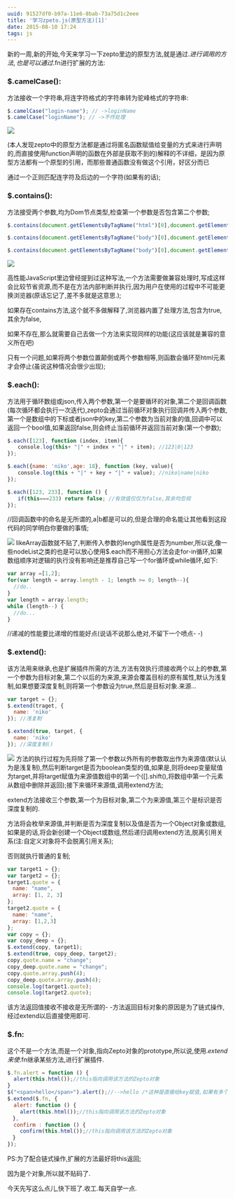 ```yaml
---
uuid: 91527df0-b97a-11e6-8bab-73a75d1c2eee
title: '学习zpeto.js(原型方法)[1]'
date: 2015-08-10 17:24
tags: js
---
```


新的一周,新的开始,今天来学习一下zepto里边的原型方法,就是通过$.进行调用的方法,也是可以通过$.fn进行扩展的方法:
<!-- more -->

### $.camelCase():

方法接收一个字符串,将连字符格式的字符串转为驼峰格式的字符串:

```javascript
$.camelCase("login-name"); // ->loginName
$.camelCase("loginName"); // ->不作处理
```
![](/images/learning-zepto-js-prototype-first/screen-shot-1.png)

(本人发现zepto中的原型方法都是通过将匿名函数赋值给变量的方式来进行声明的,而直接使用function声明的函数在外部是获取不到的)解释的不详细，是因为原型方法都有一个原型的引用，而那些普通函数没有做这个引用，好区分而已

通过一个正则匹配连字符及后边的一个字符(如果有的话);

### $.contains():

方法接受两个参数,均为Dom节点类型,检查第一个参数是否包含第二个参数;

```javascript
$.contains(document.getElementsByTagName("html")[0],document.getElementsByTagName("body")[0])// 返回true

$.contains(document.getElementsByTagName("body")[0],document.getElementsByTagName("html")[0])// 返回false

$.contains(document.getElementsByTagName("body")[0],document.getElementsByTagName("body")[0])// 返回false
```
![](/images/learning-zepto-js-prototype-first/screen-shot-1.png)

高性能JavaScript里边曾经提到过这种写法,一个方法需要做兼容处理时,写成这样会比较节省资源,而不是在方法内部判断并执行,因为用户在使用的过程中不可能更换浏览器(原话忘记了,差不多就是这意思.);

如果存在contains方法,这个就不多做解释了,浏览器内置了处理方法,包含为true,其余为false,

如果不存在,那么就需要自己去做一个方法来实现同样的功能(这应该就是兼容的意义所在吧)

只有一个问题,如果将两个参数位置颠倒或两个参数相等,则函数会循环至html元素才会停止(虽说这种情况会很少出现);

### $.each():

方法用于循环数组或json,传入两个参数,第一个是要循环的对象,第二个是回调函数(每次循环都会执行一次迭代),zepto会通过当前循环对象执行回调并传入两个参数,第一个是数组中的下标或者json中的key,第二个参数为当前对象的值,回调中可以返回一个bool值,如果返回false,则会终止当前循环并返回当前对象(第一个参数);

```javascript
$.each([123], function (index, item){
　　console.log(this+ "|" + index + "|" + item); //123|0|123
});

$.each({name: 'niko',age: 18}, function (key, value){
　　console.log(this + "|" + key + "|" + value); //niko|name|niko
});

$.each([123, 233], function () {
　　if(this===233) return false; //有效值仅仅为false,其余均忽视
});
```
//回调函数中的命名是无所谓的,a|b都是可以的,但是合理的命名能让其他看到这段代码的同学明白你要做的事情;

![](/images/learning-zepto-js-prototype-first/screen-shot-3.png)
likeArray函数就不贴了,判断传入参数的length属性是否为number,所以说,像一些nodeList之类的也是可以放心使用$.each而不用担心方法会走for-in循环,如果数组顺序对逻辑的执行没有影响还是推荐自己写一个for循环或while循环,如下:

```javascript
var array =[1,2];
for(var length = array.length - 1; length >= 0; length--){
  //do..  
}
var length = array.length;
while (length--) {
  //do...  
}
```

//递减的性能要比递增的性能好点(说话不说那么绝对,不留下一个喷点- -)

### $.extend():

该方法用来继承,也是扩展插件所需的方法,方法有效执行须接收两个以上的参数,第一个参数为目标对象,第二个以后的为来源,来源会覆盖目标的原有属性,默认为浅复制,如果想要深度复制,则将第一个参数设为true,然后是目标对象.来源...

```javascript
var target = {};
$.extend(traget, {
  name: 'niko'
}); //浅复制

$.extend(true, target, {
  name: 'niko'
}); //深度复制()
```

![](/images/learning-zepto-js-prototype-first/screen-shot-4.png)
方法的执行过程为先将除了第一个参数以外所有的参数取出作为来源值(默认认为是浅复制),然后判断target是否为boolean类型的值,如果是,则将deep变量赋值为target,并将target赋值为来源值数组中的第一个([].shift(),将数组中第一个元素从数组中删除并返回);接下来循环来源值,调用extend方法;

extend方法接收三个参数,第一个为目标对象,第二个为来源值,第三个是标识是否深度复制的.

方法将会枚举来源值,并判断是否为深度复制以及值是否为一个Object对象或数组,如果是的话,将会新创建一个Object或数组,然后递归调用extend方法,脱离引用关系(注:自定义对象将不会脱离引用关系);

否则就执行普通的复制;

```javascript
var target1 = {};
var target2 = {};
target1.quote = {
　name: "name",
　array: [1, 2, 3]
};
target2.quote = {
　name: "name",
　array: [1,2,3]
};
var copy = {};
var copy_deep = {};
$.extend(copy, target1);
$.extend(true, copy_deep, target2);
copy.quote.name = "change";
copy_deep.quote.name = "change";
copy.quote.array.push(4);
copy_deep.quote.array.push(4);
console.log(target1.quote);
console.log(target2.quote);
```
该方法返回值接收不接收是无所谓的- -方法返回目标对象的原因是为了链式操作,经过extend以后直接使用即可.

### $.fn:

这个不是一个方法,而是一个对象,指向Zepto对象的prototype,所以说,使用$.extend来使$.fn继承某些方法,进行扩展插件.

```javascript
$.fn.alert = function () {　　
  alert(this.html());//this指向调用该方法的Zepto对象
}
$("<span>hello</span>").alert();//-->hello /*这种是直接给key赋值,如果有多个,须结合$.extend使用*/
$.extend($.fn, {
  alert: function () {
    alert(this.html());//this指向调用该方法的Zepto对象
　},
  confirm : function () {
    confirm(this.html());//this指向调用该方法的Zepto对象  
　}
});
```
PS:为了配合链式操作,扩展的方法最好将this返回;

因为是个对象,所以就不贴码了.

今天先写这么点儿,快下班了.收工.每天自学一点.
